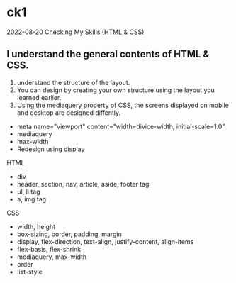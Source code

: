# ck1

2022-08-20
Checking My Skills (HTML & CSS)

## I understand the general contents of HTML & CSS. 

1. understand the structure of the layout.
2. You can design by creating your own structure using the layout you learned earlier.
3. Using the mediaquery property of CSS, the screens displayed on mobile and desktop are designed diffently.
- meta name="viewport" content="width=divice-width, initial-scale=1.0"
- mediaquery
- max-width
- Redesign using display

HTML
  - div
  - header, section, nav, article, aside, footer tag
  - ul, li tag
  - a, img tag

CSS
  - width, height
  - box-sizing, border, padding, margin
  - display, flex-direction, text-align, justify-content, align-items
  - flex-basis, flex-shrink
  - mediaquery, max-width
  - order
  - list-style
